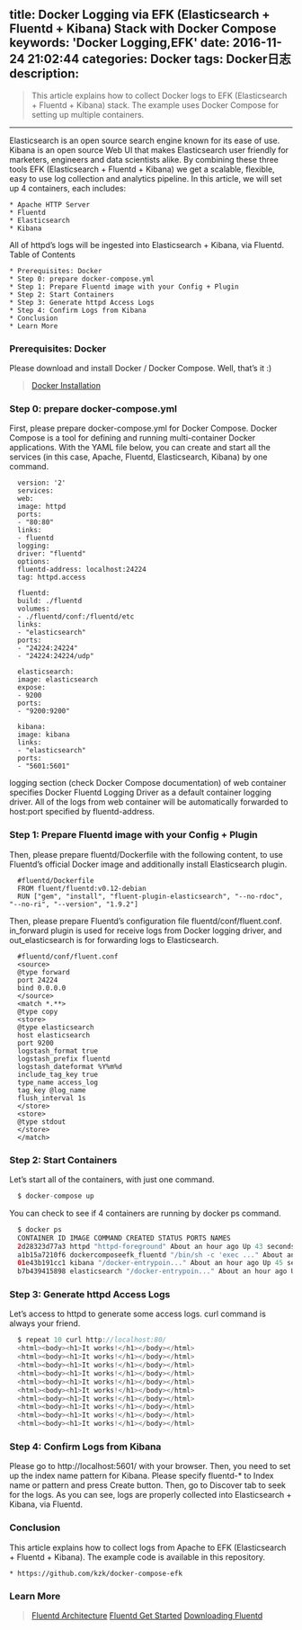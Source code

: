 ﻿title: Docker Logging via EFK (Elasticsearch + Fluentd + Kibana) Stack with Docker Compose
keywords: 'Docker Logging,EFK'
date: 2016-11-24 21:02:44
categories: Docker
tags: Docker日志
description:
---
<blockquote class="blockquote-center">
This article explains how to collect Docker logs to EFK (Elasticsearch + Fluentd + Kibana) stack. The example uses Docker Compose for setting up multiple containers.
</blockquote>



<!--more-->


----------

Elasticsearch is an open source search engine known for its ease of use. Kibana is an open source Web UI that makes Elasticsearch user friendly for marketers, engineers and data scientists alike.
By combining these three tools EFK (Elasticsearch + Fluentd + Kibana) we get a scalable, flexible, easy to use log collection and analytics pipeline. In this article, we will set up 4 containers, each includes:

    * Apache HTTP Server
	* Fluentd
	* Elasticsearch
	* Kibana

All of httpd’s logs will be ingested into Elasticsearch + Kibana, via Fluentd.
Table of Contents

    * Prerequisites: Docker
    * Step 0: prepare docker-compose.yml 
    * Step 1: Prepare Fluentd image with your Config + Plugin 
    * Step 2: Start Containers 
    * Step 3: Generate httpd Access Logs 
    * Step 4: Confirm Logs from Kibana
    * Conclusion
    * Learn More

### Prerequisites: Docker
Please download and install Docker / Docker Compose. Well, that’s it :)

   > [Docker Installation][1]

### Step 0: prepare docker-compose.yml
First, please prepare docker-compose.yml for Docker Compose. 
Docker Compose is a tool for defining and running multi-container Docker applications.
With the YAML file below, you can create and start all the services (in this case, Apache, Fluentd, Elasticsearch, Kibana) by one command.
  ```docker
    version: '2'
    services:
    web:
    image: httpd
    ports:
    - "80:80"
    links:
    - fluentd
    logging:
    driver: "fluentd"
    options:
    fluentd-address: localhost:24224
    tag: httpd.access
    
    fluentd:
    build: ./fluentd
    volumes:
    - ./fluentd/conf:/fluentd/etc
    links:
    - "elasticsearch"
    ports:
    - "24224:24224"
    - "24224:24224/udp"
    
    elasticsearch:
    image: elasticsearch
    expose:
    - 9200
    ports:
    - "9200:9200"
    
    kibana:
    image: kibana
    links:
    - "elasticsearch"
    ports:
    - "5601:5601"
  ```
logging section (check Docker Compose documentation) of web container specifies Docker Fluentd Logging Driver as a default container logging driver. All of the logs from web container will be automatically forwarded to host:port specified by fluentd-address.
### Step 1: Prepare Fluentd image with your Config + Plugin
Then, please prepare fluentd/Dockerfile with the following content, to use Fluentd’s official Docker image and additionally install Elasticsearch plugin.
  ```docker
    #fluentd/Dockerfile
    FROM fluent/fluentd:v0.12-debian
    RUN ["gem", "install", "fluent-plugin-elasticsearch", "--no-rdoc", "--no-ri", "--version", "1.9.2"]
  ```
Then, please prepare Fluentd’s configuration file fluentd/conf/fluent.conf. in_forward plugin is used for receive logs from Docker logging driver, and out_elasticsearch is for forwarding logs to Elasticsearch.
  ```vim
    #fluentd/conf/fluent.conf
    <source>
    @type forward
    port 24224
    bind 0.0.0.0
    </source>
    <match *.**>
    @type copy
    <store>
    @type elasticsearch
    host elasticsearch
    port 9200
    logstash_format true
    logstash_prefix fluentd
    logstash_dateformat %Y%m%d
    include_tag_key true
    type_name access_log
    tag_key @log_name
    flush_interval 1s
    </store>
    <store>
    @type stdout
    </store>
    </match>
  ```
### Step 2: Start Containers
Let’s start all of the containers, with just one command.
  ```java
    $ docker-compose up
  ```
You can check to see if 4 containers are running by docker ps command.
  ```java
    $ docker ps
    CONTAINER ID IMAGE COMMAND CREATED STATUS PORTS NAMES
    2d28323d77a3 httpd "httpd-foreground" About an hour ago Up 43 seconds 0.0.0.0:80->80/tcp dockercomposeefk_web_1
    a1b15a7210f6 dockercomposeefk_fluentd "/bin/sh -c 'exec ..." About an hour ago Up 45 seconds 5140/tcp, 0.0.0.0:24224->24224/tcp, 0.0.0.0:24224->24224/udp dockercomposeefk_fluentd_1
    01e43b191cc1 kibana "/docker-entrypoin..." About an hour ago Up 45 seconds 0.0.0.0:5601->5601/tcp dockercomposeefk_kibana_1
    b7b439415898 elasticsearch "/docker-entrypoin..." About an hour ago Up 50 seconds 0.0.0.0:9200->9200/tcp, 9300/tcp dockercomposeefk_elasticsearch_1
  ```
### Step 3: Generate httpd Access Logs
Let’s access to httpd to generate some access logs. curl command is always your friend.
  ```java
    $ repeat 10 curl http://localhost:80/
    <html><body><h1>It works!</h1></body></html>
    <html><body><h1>It works!</h1></body></html>
    <html><body><h1>It works!</h1></body></html>
    <html><body><h1>It works!</h1></body></html>
    <html><body><h1>It works!</h1></body></html>
    <html><body><h1>It works!</h1></body></html>
    <html><body><h1>It works!</h1></body></html>
    <html><body><h1>It works!</h1></body></html>
    <html><body><h1>It works!</h1></body></html>
    <html><body><h1>It works!</h1></body></html>
  ```
### Step 4: Confirm Logs from Kibana
Please go to http://localhost:5601/ with your browser. Then, you need to set up the index name pattern for Kibana. Please specify fluentd-* to Index name or pattern and press Create button.
Then, go to Discover tab to seek for the logs. As you can see, logs are properly collected into Elasticsearch + Kibana, via Fluentd.
### Conclusion
This article explains how to collect logs from Apache to EFK (Elasticsearch + Fluentd + Kibana). The example code is available in this repository.

	* https://github.com/kzk/docker-compose-efk

### Learn More
> [Fluentd Architecture][2]
> [Fluentd Get Started][3]
> [Downloading Fluentd][4]


  [1]: https://docs.docker.com/engine/installation/
  [2]: https://docs.fluentd.org/v0.12/articles/architecture
  [3]: https://docs.fluentd.org/v0.12/articles/quickstart
  [4]: http://www.fluentd.org/download